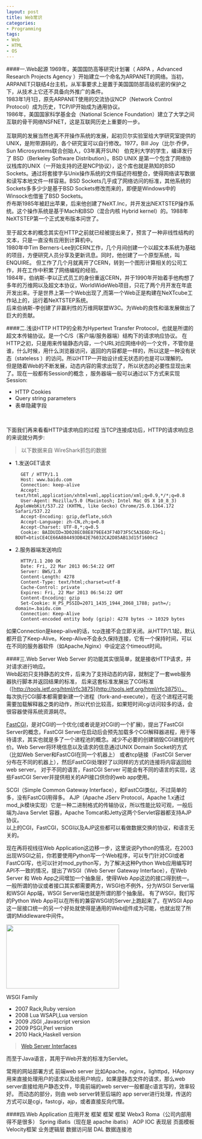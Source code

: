 ```yaml
---
layout: post
title: Web常识
categories:
- Programming
tags:
- Web
- HTML
- OS
---
```


####一.Web起源
1969年，美国国防高等研究计划署（ ARPA ，Advanced Research Projects Agency ）开始建立一个命名为ARPANET的网络。当初，ARPANET只联结4台主机，从军事要求上是置于美国国防部高级机密的保护之下，从技术上它还不具备向外推广的条件。    
1983年1月1日，原先ARPANET使用的交流协议NCP（Network Control Protocol）成为历史，TCP/IP开始成为通用协议。   
1986年，美国国家科学基金会（National Science Foundation）建立了大学之间互联的骨干网络NSFNET，这是互联网历史上重要的一步。    
<br>
互联网的发展当然也离不开操作系统的发展，起初贝尔实验室给大学研究室提供的UNIX，是附带源码的，各个研究室可以自行修改。1977，Bill Joy（比尔·乔伊，Sun Microsystems联合创始人，03年离开SUN） 伯克利大学的学生，编译发行了 BSD（Berkeley Software Distribution）。BSD UNIX 是第一个包含了网络协议栈库的UNIX（一开始支持的还是NCP协议），这个库也就是熟知的BSD Sockets。通过将套接字与Unix操作系统的文件描述符相整合，使得网络读写数据和读写本地文件一样容易。BSD Sockets几乎成了网络访问的标准，其他系统的Sockets多多少少是基于BSD Sockets修改而来的，即便是Windows中的Winsock也借鉴了BSD Sockets。   
乔布斯1985年被赶出苹果，后来他创建了NeXT.Inc，并开发出NEXTSTEP操作系统。这个操作系统是基于Mach和BSD（混合内核 Hybrid kernel）的。1988年NeXTSTEP第一个正式发布版本问世了。    
<br>
至于超文本的概念其实在HTTP之前就已经被提出来了，预言了一种非线性结构的文本，只是一直没有应用到计算机中。    
1980年中Tim Berners-Lee到CERN工作，几个月间创建一个以超文本系统为基础的项目，方便研究人员分享及更新讯息。同时，他创建了一个原型系统，叫ENQUIRE。
但工作了几个月就离开了CERN，转到一个图形计算相关的公司工作，并在工作中积累了网络编程的经验。    
1984年，伯纳斯-李以正式员工的身份重返CERN，并于1990年开始着手他构想了多年的万维网以及超文本协议，WorldWideWeb项目，只花了两个月开发在年底开发出来。于是世界上第一个Web出现了,而第一个Web正是构建在NeXTcube工作站上的，运行着NeXTSTEP系统。    
后来伯纳斯-李创建了非赢利性的万维网联盟W3C。为Web的良性和谐发展做出了巨大的贡献。

####二.浅谈HTTP
HTTP的全称为Hypertext Transfer Protocol，也就是所谓的超文本传输协议。是一个C/S（客户端/服务器端）结构下的请求响应协议。
在HTTP之初，只是用来传输静态内容，一个URL对应网络中的一个文件，不管你是谁，什么时候，用什么浏览器访问，返回的内容都是一样的，所以这是一种没有状态（stateless ）的访问。所以HTTP一开始设计成无状态的也是可以理解的。    
但是随着Web的不断发展，动态内容的需求出现了，所以状态的必要性显现出来了。现在一般都有Session的概念 ，服务器端一般可以通过以下方式来实现Session:

- HTTP Cookies
- Query string parameters
- 表单隐藏字段

<br>

下面我们再来看看HTTP请求响应的过程
当TCP连接成功后，HTTP的请求响应总的来说就分两步:

>以下数据来自 WireShark抓包的数据

- 1.发送GET请求

		GET / HTTP/1.1
		Host: www.baidu.com
		Connection: keep-alive
		Accept: text/html,application/xhtml+xml,application/xml;q=0.9,*/*;q=0.8
		User-Agent: Mozilla/5.0 (Macintosh; Intel Mac OS X 10_8_3) AppleWebKit/537.22 (KHTML, like Gecko) Chrome/25.0.1364.172 Safari/537.22
		Accept-Encoding: gzip,deflate,sdch
		Accept-Language: zh-CN,zh;q=0.8
		Accept-Charset: UTF-8,*;q=0.5
		Cookie: BAIDUID=3D028EC08E879EE43F74D73F5C5A3E6D:FG=1; BDUT=btisCE4CE66A884493DB42E76032CA2D85AB13d15f1600c2

- 2.服务器端发送响应
		
		HTTP/1.1 200 OK
		Date: Fri, 22 Mar 2013 06:54:22 GMT
		Server: BWS/1.0
		Content-Length: 4278
		Content-Type: text/html;charset=utf-8
		Cache-Control: private
		Expires: Fri, 22 Mar 2013 06:54:22 GMT
		Content-Encoding: gzip
		Set-Cookie: H_PS_PSSID=2071_1435_1944_2068_1788; path=/; domain=.baidu.com
		Connection: Keep-Alive
		Content-encoded entity body (gzip): 4278 bytes -> 10329 bytes
      

如果Connection是keep-alive的话，tcp连接不会立即关闭。从HTTP/1.1起，默认都开启了Keep-Alive。Keep-Alive不会永久保持连接，它有一个保持时间，可以在不同的服务器软件（如Apache,Nginx）中设定这个timeout时间。

####三.Web Server
Web Server 的功能其实很简单，就是接收HTTP请求，并对请求进行响应。    
Web起初只支持静态的文件，后来为了支持动态的内容，就制定了一套web服务器执行脚本并返回结果的标准， 后来这套标准发展出了CGI标准（[http://tools.ietf.org/html/rfc3875](http://tools.ietf.org/html/rfc3875)）。    
每次执行CGI脚本都需要新建一个进程（fork-and-execute），在这个进程还可能需要加载解释器之类的动作，所以代价比较高，如果短时间cgi访问较多的话，会很容器使得系统资源耗尽。       

[FastCGI](http://www.fastcgi.com/drupal/node/6?q=node/15)，是对CGI的一个优化(或者说是对CGI的一个扩展)，提出了FastCGI Server的概念，FastCGI Server在启动后会预先加载多个CGI解释器进程，用于等待请求，其实也就是多了一个进程池的概念。减少不必要的创建销毁CGI进程的代价。Web Server将环境信息以及请求的信息通过UNIX Domain Socket的方式（比如Web Server和FastCGI在同一个机器上） 或者tcp链接（FastCGI Server分布在不同的机器上），然后FastCGI处理好了以同样的方式的连接将内容返回给web server。
对于不同的语言，FastCGI Server 可能会有不同的语言的实现，这些FastCGI Server并提供相关的API接口供你的web app使用。     

SCGI（Simple Common Gateway Interface），和FastCGI类似，不过简单的多，没有FastCGI用得多。
AJP（Apache JServ Protocol，Apache 1.x通过mod_jk模块实现）它是一种二进制格式的传输协议，所以性能比较可观，一般后端为Java Servlet 容器，Apache Tomcat和Jetty这两个Servlet容器都支持AJP协议。    
以上的CGI，FastCGI，SCGI以及AJP这些都可以看做数据交换的协议，和语言无关的。     

现在再将视线往Web Application这边移一步，这里说说Python的情况，在2003 出现WSGI之前，你若要使用Python写一个Web程序，可以专门针对CGI或者FastCGI写，也可以针对mod_python写，为了解决这种Python Web应用编写时API不一致的情况，提出了WSGI（Web Server Gateway Interface），在Web Server 和 Web App之间增加一个抽象层，使得Web App这边的接口得到统一。一般所谓的协议或者接口其实都需要两方，WSGI也不例外，分为WSGI Server端和WSGI App端，WSGI Server端也就是所谓的那个抽象层。
有了WSGI，我们写的Python Web App可以在所有的兼容WSGI的Server上跑起来了。在WSGI App这一层接口统一的另一个好处就使得是通用的Web组件成为可能，也就出现了所谓的Middleware中间件。

<img width="300" height="170" src="http://ww4.sinaimg.cn/large/65cc0af7jw1e2zvhnjronj.jpg"/>

WSGI Family

- 2007 Rack,Ruby version
- 2008 Lua WSAPI,Lua version
- 2009 JSGI ,Javascript version
- 2009 PSGI,Perl version
- 2010 Hack,Haskell version

> [Web Server Interfaces](http://en.wikipedia.org/wiki/Template:Web_server_interfaces)

而至于Java语言，其用于Web开发的标准为Servlet。

常用的网站部署方式
前端web server 比如Apache，nginx，lighttpd，HAproxy用来直接处理用户的请求以及给用户响应，如果是静态文件的请求，那么web server直接给用户静态文件，毕竟前端的web server一般都是c语言写的，效率较好。
而动态的部分，则由 web server转至后端的 app server进行处理，传送的方式可以是cgi，fastcgi，ajp，或者直接反向代理。
  
####四.Web Application
应用开发
框架 框架 框架
Webx3 Roma（公司内部用得不是很多）  Spring iBatis（现在是 apache ibatis）
AOP IOC
表现层 页面模板 Velocity框架
业务逻辑层
数据访问层  DAL 数据连接池